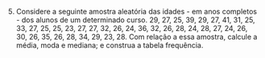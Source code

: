 05) Considere a seguinte amostra aleatória das idades - em anos completos - dos alunos de
um determinado curso.
29, 27, 25, 39, 29, 27, 41, 31, 25, 33, 27, 25, 25, 23, 27, 27, 32, 26, 24, 36, 32, 26, 28, 24,
28, 27, 24, 26, 30, 26, 35, 26, 28, 34, 29, 23, 28.
Com relação a essa amostra, calcule a média, moda e mediana; e construa a tabela
frequência.